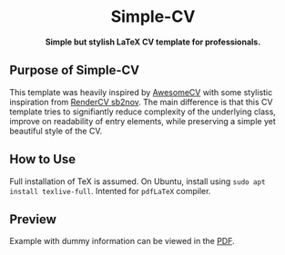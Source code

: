 <h1 align="center">
    Simple-CV
</h1>
<p align="center">
    <b>Simple but stylish LaTeX CV template for professionals.</b>
</p>

## Purpose of Simple-CV
This template was heavily inspired by [AwesomeCV](https://https://github.com/posquit0/Awesome-CV/tree/master) with some stylistic inspiration from [RenderCV sb2nov](https://www.overleaf.com/latex/templates/rendercv-sb2nov-theme/gdspgtsnfncm). The main difference is that this CV template tries to signifiantly reduce complexity of the underlying class, improve on readability of entry elements, while preserving a simple yet beautiful style of the CV.

## How to Use
Full installation of TeX is assumed. On Ubuntu, install using `sudo apt install texlive-full`. Intented for `pdfLaTeX` compiler.

## Preview
Example with dummy information can be viewed in the [PDF](https://github.com/matuscvengros/simple-cv/blob/main/public/cv.pdf).